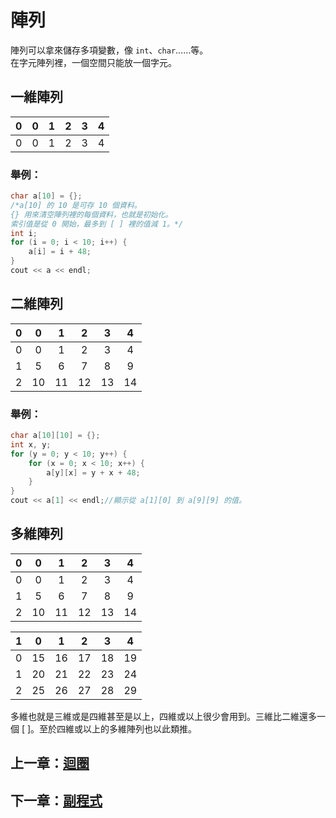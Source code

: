 # 陣列

陣列可以拿來儲存多項變數，像 `int`、`char`……等。  
在字元陣列裡，一個空間只能放一個字元。

## 一維陣列

|0|0|1|2|3|4|
|:----:|:----:|:----:|:----:|:----:|:----:|
|0|0|1|2|3|4|

### 舉例：

```cpp
char a[10] = {};
/*a[10] 的 10 是可存 10 個資料。
{} 用來清空陣列裡的每個資料，也就是初始化。
索引值是從 0 開始，最多到 [ ] 裡的值減 1。*/
int i;
for (i = 0; i < 10; i++) {
    a[i] = i + 48;
}
cout << a << endl;
```

## 二維陣列

|0|0|1|2|3|4|
|:----:|:----:|:----:|:----:|:----:|:----:|
|0|0|1|2|3|4|
|1|5|6|7|8|9|
|2|10|11|12|13|14|

### 舉例：

```cpp
char a[10][10] = {};
int x, y;
for (y = 0; y < 10; y++) {
    for (x = 0; x < 10; x++) {
        a[y][x] = y + x + 48;
    }
}
cout << a[1] << endl;//顯示從 a[1][0] 到 a[9][9] 的值。
```

## 多維陣列

|0|0|1|2|3|4|
|:----:|:----:|:----:|:----:|:----:|:----:|
|0|0|1|2|3|4|
|1|5|6|7|8|9|
|2|10|11|12|13|14|

|1|0|1|2|3|4|
|:----:|:----:|:----:|:----:|:----:|:----:|
|0|15|16|17|18|19|
|1|20|21|22|23|24|
|2|25|26|27|28|29|

多維也就是三維或是四維甚至是以上，四維或以上很少會用到。三維比二維還多一個 [ ]。至於四維或以上的多維陣列也以此類推。

## 上一章：[迴圈](https://github.com/xixa3333/C-Plus-Plus-Textbook/blob/main/%E8%BF%B4%E5%9C%88.md)
## 下一章：[副程式](https://github.com/xixa3333/C-Plus-Plus-Textbook/blob/main/%E5%89%AF%E7%A8%8B%E5%BC%8F.md)
